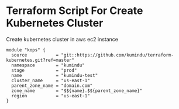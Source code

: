 # Terraform Script For Create Kubernetes Cluster 
Create kubernetes cluster in aws ec2 instance 

``` 
module "kops" {
  source           = "git::https://github.com/kumindu/terraform-kubernetes.git?ref=master"
  namespace        = "kumindu"
  stage            = "prod"
  name             = "kumindu-test"
  cluster_name     = "us-east-1"
  parent_zone_name = "domain.com"
  zone_name        = "$${name}.$${parent_zone_name}"
  region           = "us-east-1"
}

```
